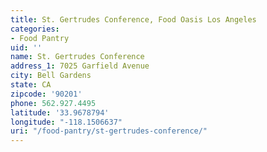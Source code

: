 ```yaml
---
title: St. Gertrudes Conference, Food Oasis Los Angeles
categories:
- Food Pantry
uid: ''
name: St. Gertrudes Conference
address_1: 7025 Garfield Avenue
city: Bell Gardens
state: CA
zipcode: '90201'
phone: 562.927.4495
latitude: '33.9678794'
longitude: "-118.1506637"
uri: "/food-pantry/st-gertrudes-conference/"
---
```


